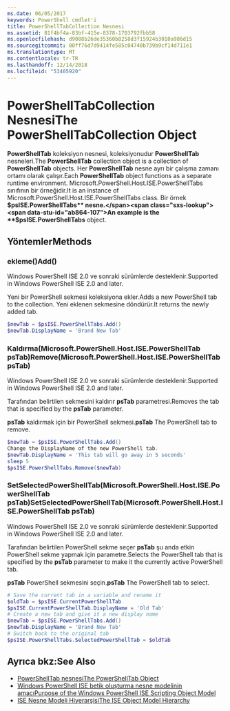 ```yaml
---
ms.date: 06/05/2017
keywords: PowerShell cmdlet'i
title: PowerShellTabCollection Nesnesi
ms.assetid: 81f4bf4a-83bf-415e-8378-1703792fbb58
ms.openlocfilehash: d9088b26de35360b8258d3f15924b3010a986d15
ms.sourcegitcommit: 00ff76d7d9414fe585c04740b739b9cf14d711e1
ms.translationtype: MT
ms.contentlocale: tr-TR
ms.lasthandoff: 12/14/2018
ms.locfileid: "53405920"
---
```

# <a name="the-powershelltabcollection-object"></a><span data-ttu-id="ab864-103">PowerShellTabCollection Nesnesi</span><span class="sxs-lookup"><span data-stu-id="ab864-103">The PowerShellTabCollection Object</span></span>

<span data-ttu-id="ab864-104">**PowerShellTab** koleksiyon nesnesi, koleksiyonudur **PowerShellTab** nesneleri.</span><span class="sxs-lookup"><span data-stu-id="ab864-104">The **PowerShellTab** collection object is a collection of **PowerShellTab** objects.</span></span> <span data-ttu-id="ab864-105">Her **PowerShellTab** nesne ayrı bir çalışma zamanı ortamı olarak çalışır.</span><span class="sxs-lookup"><span data-stu-id="ab864-105">Each **PowerShellTab** object functions as a separate runtime environment.</span></span> <span data-ttu-id="ab864-106">Microsoft.PowerShell.Host.ISE.PowerShellTabs sınıfının bir örneğidir.</span><span class="sxs-lookup"><span data-stu-id="ab864-106">It is an instance of Microsoft.PowerShell.Host.ISE.PowerShellTabs class.</span></span> <span data-ttu-id="ab864-107">Bir örnek **$psISE.PowerShellTabs** nesne.</span><span class="sxs-lookup"><span data-stu-id="ab864-107">An example is the **$psISE.PowerShellTabs** object.</span></span>

## <a name="methods"></a><span data-ttu-id="ab864-108">Yöntemler</span><span class="sxs-lookup"><span data-stu-id="ab864-108">Methods</span></span>

### <a name="add"></a><span data-ttu-id="ab864-109">ekleme\(\)</span><span class="sxs-lookup"><span data-stu-id="ab864-109">Add\(\)</span></span>

<span data-ttu-id="ab864-110">Windows PowerShell ISE 2.0 ve sonraki sürümlerde desteklenir.</span><span class="sxs-lookup"><span data-stu-id="ab864-110">Supported in Windows PowerShell ISE 2.0 and later.</span></span>

<span data-ttu-id="ab864-111">Yeni bir PowerShell sekmesi koleksiyona ekler.</span><span class="sxs-lookup"><span data-stu-id="ab864-111">Adds a new PowerShell tab to the collection.</span></span> <span data-ttu-id="ab864-112">Yeni eklenen sekmesine döndürür.</span><span class="sxs-lookup"><span data-stu-id="ab864-112">It returns the newly added tab.</span></span>

```powershell
$newTab = $psISE.PowerShellTabs.Add()
$newTab.DisplayName = 'Brand New Tab'
```

### <a name="removemicrosoftpowershellhostisepowershelltab-pstab"></a><span data-ttu-id="ab864-113">Kaldırma\(Microsoft.PowerShell.Host.ISE.PowerShellTab psTab\)</span><span class="sxs-lookup"><span data-stu-id="ab864-113">Remove\(Microsoft.PowerShell.Host.ISE.PowerShellTab psTab\)</span></span>

<span data-ttu-id="ab864-114">Windows PowerShell ISE 2.0 ve sonraki sürümlerde desteklenir.</span><span class="sxs-lookup"><span data-stu-id="ab864-114">Supported in Windows PowerShell ISE 2.0 and later.</span></span>

<span data-ttu-id="ab864-115">Tarafından belirtilen sekmesini kaldırır **psTab** parametresi.</span><span class="sxs-lookup"><span data-stu-id="ab864-115">Removes the tab that is specified by the **psTab** parameter.</span></span>

<span data-ttu-id="ab864-116">**psTab** kaldırmak için bir PowerShell sekmesi.</span><span class="sxs-lookup"><span data-stu-id="ab864-116">**psTab** The PowerShell tab to remove.</span></span>

```powershell
$newTab = $psISE.PowerShellTabs.Add()
Change the DisplayName of the new PowerShell tab.
$newTab.DisplayName = 'This tab will go away in 5 seconds'
sleep 5
$psISE.PowerShellTabs.Remove($newTab)
```

### <a name="setselectedpowershelltabmicrosoftpowershellhostisepowershelltab-pstab"></a><span data-ttu-id="ab864-117">SetSelectedPowerShellTab\(Microsoft.PowerShell.Host.ISE.PowerShellTab psTab\)</span><span class="sxs-lookup"><span data-stu-id="ab864-117">SetSelectedPowerShellTab\(Microsoft.PowerShell.Host.ISE.PowerShellTab psTab\)</span></span>

<span data-ttu-id="ab864-118">Windows PowerShell ISE 2.0 ve sonraki sürümlerde desteklenir.</span><span class="sxs-lookup"><span data-stu-id="ab864-118">Supported in Windows PowerShell ISE 2.0 and later.</span></span>

<span data-ttu-id="ab864-119">Tarafından belirtilen PowerShell sekme seçer **psTab** şu anda etkin PowerShell sekme yapmak için parametre.</span><span class="sxs-lookup"><span data-stu-id="ab864-119">Selects the PowerShell tab that is specified by the **psTab** parameter to make it the currently active PowerShell tab.</span></span>

<span data-ttu-id="ab864-120">**psTab** PowerShell sekmesini seçin.</span><span class="sxs-lookup"><span data-stu-id="ab864-120">**psTab** The PowerShell tab to select.</span></span>

```powershell
# Save the current tab in a variable and rename it
$oldTab = $psISE.CurrentPowerShellTab
$psISE.CurrentPowerShellTab.DisplayName = 'Old Tab'
# Create a new tab and give it a new display name
$newTab = $psISE.PowerShellTabs.Add()
$newTab.DisplayName = 'Brand New Tab'
# Switch back to the original tab
$psISE.PowerShellTabs.SelectedPowerShellTab = $oldTab
```

## <a name="see-also"></a><span data-ttu-id="ab864-121">Ayrıca bkz:</span><span class="sxs-lookup"><span data-stu-id="ab864-121">See Also</span></span>

- [<span data-ttu-id="ab864-122">PowerShellTab nesnesi</span><span class="sxs-lookup"><span data-stu-id="ab864-122">The PowerShellTab Object</span></span>](The-PowerShellTab-Object.md)
- [<span data-ttu-id="ab864-123">Windows PowerShell ISE betik oluşturma nesne modelinin amacı</span><span class="sxs-lookup"><span data-stu-id="ab864-123">Purpose of the Windows PowerShell ISE Scripting Object Model</span></span>](Purpose-of-the-Windows-PowerShell-ISE-Scripting-Object-Model.md)
- [<span data-ttu-id="ab864-124">ISE Nesne Modeli Hiyerarşisi</span><span class="sxs-lookup"><span data-stu-id="ab864-124">The ISE Object Model Hierarchy</span></span>](The-ISE-Object-Model-Hierarchy.md)
